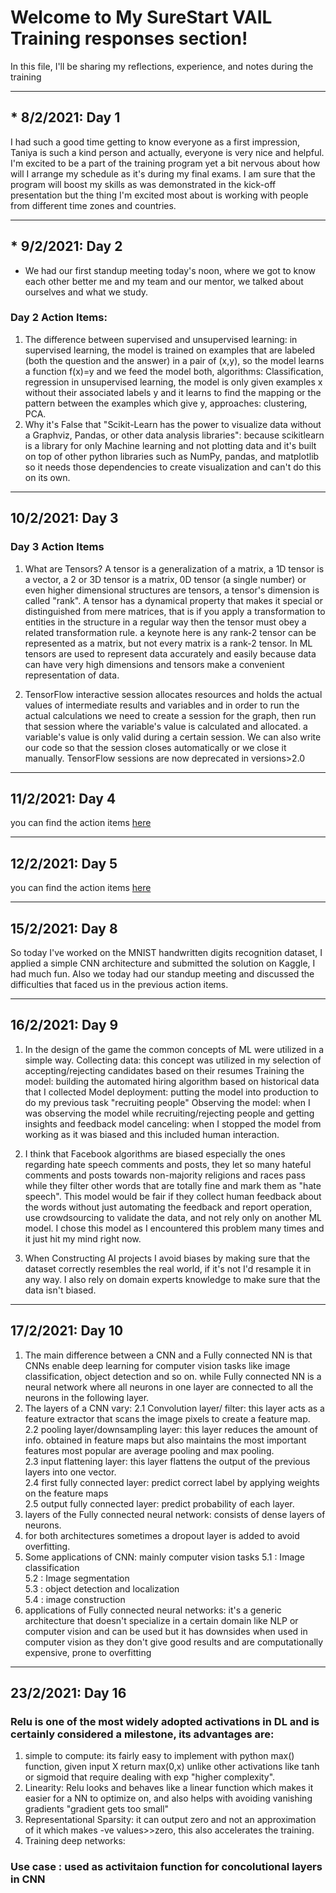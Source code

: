 # Welcome to My SureStart VAIL Training responses section!

In this file, I'll be sharing my reflections, experience, and notes during the training

***

## *  8/2/2021: Day 1
I had such a good time getting to know everyone as a first impression, Taniya is such a kind person and actually, everyone is very nice and helpful. I'm excited to be a part of the training program yet a bit nervous about how will I arrange my schedule as it's during my final exams.
I am sure that the program will boost my skills as was demonstrated in the kick-off presentation but the thing I'm excited most about is working with people from different time zones and countries.

***

## * 9/2/2021: Day 2
* We had our first standup meeting today's noon, where we got to know each other better me and my team and our mentor, we talked about ourselves and what we study.
### Day 2 Action Items: 
1. The difference between supervised and unsupervised learning: 
in supervised learning, the model is trained on examples that are labeled (both the question and the answer) in a pair of (x,y), so the model learns a function f(x)=y and we feed the model both, algorithms: Classification, regression
in unsupervised learning, the model is only given examples x without their associated labels y and it learns to find the mapping or the pattern between the examples which give y, approaches: clustering, PCA.
2. Why it's False that "Scikit-Learn has the power to visualize data without a Graphviz, Pandas, or other data analysis libraries": because scikitlearn is a library for only Machine learning and not plotting data and it's built on top of other python libraries such as NumPy, pandas, and matplotlib so it needs those dependencies to create visualization and can't do this on its own.

***
## 10/2/2021: Day 3
### Day 3 Action Items
1. What are Tensors? A tensor is a generalization of a matrix, a 1D tensor is a vector, a 2 or 3D tensor is a matrix, 0D tensor (a single number) or even higher dimensional structures are tensors, a tensor's dimension is called "rank". A tensor has a dynamical property that makes it special or distinguished from mere matrices, that is if you apply a transformation to entities in the structure in a regular way then the tensor must obey a related transformation rule. a keynote here is any rank-2 tensor can be represented as a matrix, but not every matrix is a rank-2 tensor.
In ML tensors are used to represent data accurately and easily because data can have very high dimensions and tensors make a convenient representation of data.

2. TensorFlow interactive session allocates resources and holds the actual values of intermediate results and variables and in order to run the actual calculations we need to create a session for the graph, then run that session where the variable's value is calculated and allocated. a variable's value is only valid during a certain session. We can also write our code so that the session closes automatically or we close it manually. TensorFlow sessions are now deprecated in versions>2.0

***
## 11/2/2021: Day 4
you can find the action items [here](https://github.com/nouranali/SureStart_VAILTraining/blob/master/Day4/ActionItems.md)

***
## 12/2/2021: Day 5
you can find the action items [here](https://github.com/nouranali/SureStart_VAILTraining/blob/master/Day5/sarcasm-detection.ipynb)
***
## 15/2/2021: Day 8
So today I've worked on the MNIST handwritten digits recognition dataset, I applied a simple CNN architecture and submitted the solution on Kaggle, I had much fun. Also we today had our standup meeting and discussed the difficulties that faced us in the previous action items.

***
## 16/2/2021: Day 9
1. In the design of the game the common concepts of ML were utilized in a simple way. 
Collecting data: this concept was utilized in my selection of accepting/rejecting candidates based on their resumes
Training the model: building the automated hiring algorithm based on historical data that I collected
Model deployment: putting the model into production to do my previous task "recruiting people"
Observing the model: when I was observing the model while recruiting/rejecting people and getting insights and feedback
model canceling: when I stopped the model from working as it was biased and this included human interaction.

2. I think that Facebook algorithms are biased especially the ones regarding hate speech comments and posts, they let so many hateful comments and posts towards non-majority religions and races pass while they filter other words that are totally fine and mark them as "hate speech".
This model would be fair if they collect human feedback about the words without just automating the feedback and report operation, use crowdsourcing to validate the data, and not rely only on another ML model.
I chose this model as I encountered this problem many times and it just hit my mind right now.

3. When Constructing AI projects I avoid biases by making sure that the dataset correctly resembles the real world, if it's not I'd resample it in any way.
I also rely on domain experts knowledge to make sure that the data isn't biased.
***
## 17/2/2021: Day 10
1. The main difference between a CNN and a Fully connected NN is that CNNs enable deep learning for computer vision tasks like image classification, object detection and so on. while Fully connected NN is a neural network where all neurons in one layer are connected to all the neurons in the following layer.
2. The layers of a CNN vary: 
  2.1 Convolution layer/ filter: this layer acts as a feature extractor that scans the image pixels to create a feature map. \
  2.2 pooling layer/downsampling layer: this layer reduces the amount of info. obtained in feature maps but also maintains the most important features most popular are average pooling and max pooling. \
  2.3 input flattening layer: this layer flattens the output of the previous layers into one vector. \
  2.4 first fully connected layer: predict correct label by applying weights on the feature maps \
  2.5 output fully connected layer: predict probability of each layer.
3. layers of the Fully connected neural network: consists of dense layers of neurons. 
4. for both architectures sometimes a dropout layer is added to avoid overfitting. 
5. Some applications of CNN: mainly computer vision tasks
  5.1 : Image classification \
  5.2 : Image segmentation \
  5.3 : object detection and localization \
  5.4 : image construction
6. applications of Fully connected neural networks: it's a generic architecture that doesn't specialize in a certain domain like NLP or computer vision and can be used but it has downsides when used in computer vision as they don't give good results and are computationally expensive, prone to overfitting
***
## 23/2/2021: Day 16
### Relu is one of the most widely adopted activations in DL and is certainly considered a milestone, its advantages are:
1. simple to compute: its fairly easy to implement with python max() function, given input X return max(0,x) unlike other activations like tanh or sigmoid that require dealing with exp "higher complexity".
2. Linearity: Relu looks and behaves like a linear function which makes it easier for a NN to optimize on, and also helps with avoiding vanishing gradients "gradient gets too small"
3. Representational Sparsity: it can output zero and not an approximation of it which makes -ve values>>zero, this also accelerates the training.
4. Training deep networks: 
### Use case : used as activitaion function for concolutional layers in CNN
